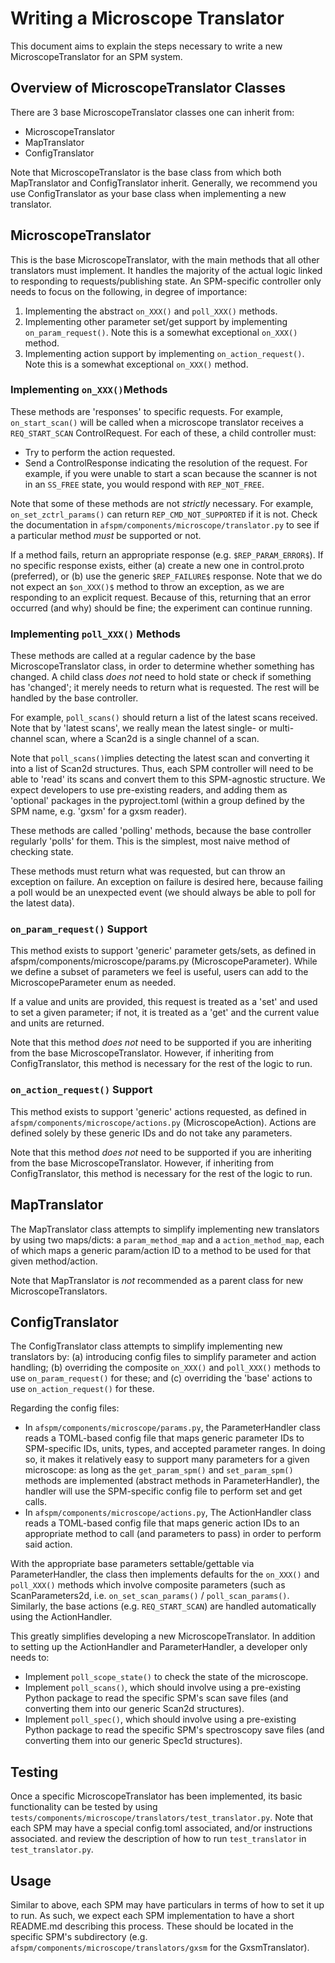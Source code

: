 # Writing a Microscope Translator

This document aims to explain the steps necessary to write a new MicroscopeTranslator for an SPM system.

## Overview of MicroscopeTranslator Classes

There are 3 base MicroscopeTranslator classes one can inherit from:
- MicroscopeTranslator
- MapTranslator
- ConfigTranslator

Note that MicroscopeTranslator is the base class from which both MapTranslator and ConfigTranslator inherit. Generally, we recommend you use ConfigTranslator as your base class when implementing a new translator. 

## MicroscopeTranslator

This is the base MicroscopeTranslator, with the main methods that all other translators must implement. It handles the majority of the actual logic linked to responding to requests/publishing state. An SPM-specific controller only needs to focus on the following, in degree of importance:
1. Implementing the abstract ```on_XXX()``` and ```poll_XXX()``` methods.
2. Implementing other parameter set/get support by implementing ```on_param_request()```. Note this is a somewhat exceptional ```on_XXX()``` method.
3. Implementing action support by implementing ```on_action_request()```. Note this is a somewhat exceptional ```on_XXX()``` method.

### Implementing ```on_XXX()```Methods

These methods are 'responses' to specific requests. For example, ```on_start_scan()``` will be called when a microscope translator receives a ```REQ_START_SCAN``` ControlRequest. For each of these, a child controller must:
- Try to perform the action requested.
- Send a ControlResponse indicating the resolution of the request. For example, if you were unable to start a scan because the scanner is not in an ```SS_FREE``` state, you would respond with ```REP_NOT_FREE```.

Note that some of these methods are not *strictly* necessary. For example, ```on_set_zctrl_params()``` can return ```REP_CMD_NOT_SUPPORTED``` if it is not. Check the documentation in ```afspm/components/microscope/translator.py``` to see if a particular method *must* be supported or not.

If a method fails, return an appropriate response (e.g. ```$REP_PARAM_ERROR$```). If no specific response exists, either (a) create a new one in control.proto (preferred), or (b) use the generic ```$REP_FAILURE$``` response. Note that we do not expect an ```$on_XXX()$``` method to throw an exception, as we are responding to an explicit request. Because of this, returning that an error occurred (and why) should be fine; the experiment can continue running.

### Implementing ```poll_XXX()``` Methods

These methods are called at a regular cadence by the base MicroscopeTranslator class, in order to determine whether something has changed. A child class *does not* need to hold state or check if something has 'changed'; it merely needs to return what is requested. The rest will be handled by the base controller.

For example, ```poll_scans()``` should return a list of the latest scans received. Note that by 'latest scans', we really mean the latest single- or multi-channel scan, where a Scan2d is a single channel of a scan. 

Note that ```poll_scans()```implies detecting the latest scan and converting it into a list of Scan2d structures. Thus, each SPM controller will need to be able to 'read' its scans and convert them to this SPM-agnostic structure. We expect developers to use pre-existing readers, and adding them as 'optional' packages in the pyproject.toml (within a group defined by the SPM name, e.g. 'gxsm' for a gxsm reader).

These methods are called 'polling' methods, because the base controller regularly 'polls' for them. This is the simplest, most naive method of checking state. 

These methods must return what was requested, but can throw an exception on failure. An exception on failure is desired here, because failing a poll would be an unexpected event (we should always be able to poll for the latest data).

### ```on_param_request()``` Support

This method exists to support 'generic' parameter gets/sets, as defined in afspm/components/microscope/params.py (MicroscopeParameter). While we define a subset of parameters we feel is useful, users can add to the MicroscopeParameter enum as needed.

If a value and units are provided, this request is treated as a 'set' and used to set a given parameter; if not, it is treated as a 'get' and the current value and units are returned.

Note that this method *does not* need to be supported if you are inheriting from the base MicroscopeTranslator. However, if inheriting from ConfigTranslator, this method is necessary for the rest of the logic to run.

### ```on_action_request()``` Support

This method exists to support 'generic' actions requested, as defined in ```afspm/components/microscope/actions.py``` (MicroscopeAction). Actions are defined solely by these generic IDs and do not take any parameters.

Note that this method *does not* need to be supported if you are inheriting from the base MicroscopeTranslator. However, if inheriting from ConfigTranslator, this method is necessary for the rest of the logic to run.

## MapTranslator

The MapTranslator class attempts to simplify implementing new translators by using two maps/dicts: a ```param_method_map``` and a ```action_method_map```, each of which maps a generic param/action ID to a method to be used for that given method/action. 

Note that MapTranslator is *not* recommended as a parent class for new MicroscopeTranslators.

## ConfigTranslator

The ConfigTranslator class attempts to simplify implementing new translators by: (a) introducing config files to simplify parameter and action handling; (b) overriding the composite ```on_XXX()``` and ```poll_XXX()``` methods to use ```on_param_request()``` for these; and (c) overriding the 'base' actions to use ```on_action_request()``` for these.

Regarding the config files: 
- In ```afspm/components/microscope/params.py```, the ParameterHandler class reads a TOML-based config file that maps generic parameter IDs to SPM-specific IDs, units, types, and accepted parameter ranges. In doing so, it makes it relatively easy to support many parameters for a given microscope: as long as the ```get_param_spm()``` and ```set_param_spm()``` methods are implemented (abstract methods in ParameterHandler), the handler will use the SPM-specific config file to perform set and get calls.
- In ```afspm/components/microscope/actions.py```, The ActionHandler class reads a TOML-based config file that maps generic action IDs to an appropriate method to call (and parameters to pass) in order to perform said action.

With the appropriate base parameters settable/gettable via ParameterHandler, the class then implements defaults for the ```on_XXX()``` and ```poll_XXX()``` methods which involve composite parameters (such as ScanParameters2d, i.e. ```on_set_scan_params()``` / ```poll_scan_params()```. Similarly, the base actions (e.g. ```REQ_START_SCAN```) are handled automatically using the ActionHandler. 

This greatly simplifies developing a new MicroscopeTranslator. In addition to setting up the ActionHandler and ParameterHandler, a developer only needs to:
- Implement ```poll_scope_state()``` to check the state of the microscope.
- Implement ```poll_scans()```, which should involve using a pre-existing Python package to read the specific SPM's scan save files (and converting them into our generic Scan2d structures).
- Implement ```poll_spec()```, which should involve using a pre-existing Python package to read the specific SPM's spectroscopy save files (and converting them into our generic Spec1d structures).

## Testing

Once a specific MicroscopeTranslator has been implemented, its basic functionality can be tested by using ```tests/components/microscope/translators/test_translator.py```. Note that each SPM may have a special config.toml associated, and/or instructions associated. and review the description of how to run ```test_translator``` in ```test_translator.py```.

## Usage

Similar to above, each SPM may have particulars in terms of how to set it up to run. As such, we expect each SPM implementation to have a short README.md describing this process.
These should be located in the specific SPM's subdirectory (e.g. ```afspm/components/microscope/translators/gxsm``` for the GxsmTranslator).
